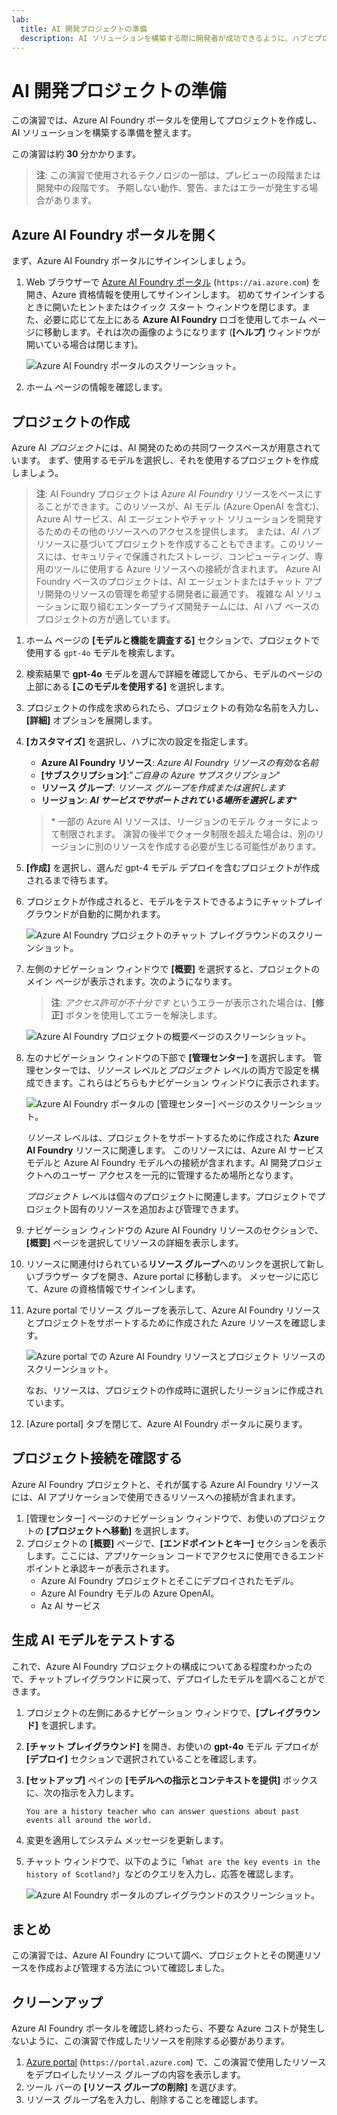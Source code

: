 ```yaml
---
lab:
  title: AI 開発プロジェクトの準備
  description: AI ソリューションを構築する際に開発者が成功できるように、ハブとプロジェクトのクラウド リソースを整理する方法について説明します。
---
```


# AI 開発プロジェクトの準備

この演習では、Azure AI Foundry ポータルを使用してプロジェクトを作成し、AI ソリューションを構築する準備を整えます。

この演習は約 **30** 分かかります。

> **注**: この演習で使用されるテクノロジの一部は、プレビューの段階または開発中の段階です。 予期しない動作、警告、またはエラーが発生する場合があります。

## Azure AI Foundry ポータルを開く

まず、Azure AI Foundry ポータルにサインインしましょう。

1. Web ブラウザーで [Azure AI Foundry ポータル](https://ai.azure.com) (`https://ai.azure.com`) を開き、Azure 資格情報を使用してサインインします。 初めてサインインするときに開いたヒントまたはクイック スタート ウィンドウを閉じます。また、必要に応じて左上にある **Azure AI Foundry** ロゴを使用してホーム ページに移動します。それは次の画像のようになります (**[ヘルプ]** ウィンドウが開いている場合は閉じます)。

    ![Azure AI Foundry ポータルのスクリーンショット。](./media/ai-foundry-home.png)

1. ホーム ページの情報を確認します。

## プロジェクトの作成

Azure AI *プロジェクト*には、AI 開発のための共同ワークスペースが用意されています。 まず、使用するモデルを選択し、それを使用するプロジェクトを作成しましょう。

> **注**: AI Foundry プロジェクトは *Azure AI Foundry* リソースをベースにすることができます。このリソースが、AI モデル (Azure OpenAI を含む)、Azure AI サービス、AI エージェントやチャット ソリューションを開発するためのその他のリソースへのアクセスを提供します。 または、*AI ハブ* リソースに基づいてプロジェクトを作成することもできます。このリソースには、セキュリティで保護されたストレージ、コンピューティング、専用のツールに使用する Azure リソースへの接続が含まれます。 Azure AI Foundry ベースのプロジェクトは、AI エージェントまたはチャット アプリ開発のリソースの管理を希望する開発者に最適です。 複雑な AI ソリューションに取り組むエンタープライズ開発チームには、AI ハブ ベースのプロジェクトの方が適しています。

1. ホーム ページの **[モデルと機能を調査する]** セクションで、プロジェクトで使用する `gpt-4o` モデルを検索します。
1. 検索結果で **gpt-4o** モデルを選んで詳細を確認してから、モデルのページの上部にある **[このモデルを使用する]** を選択します。
1. プロジェクトの作成を求められたら、プロジェクトの有効な名前を入力し、**[詳細]** オプションを展開します。
1. **[カスタマイズ]** を選択し、ハブに次の設定を指定します。
    - **Azure AI Foundry リソース**: *Azure AI Foundry リソースの有効な名前*
    - **[サブスクリプション]**:"*ご自身の Azure サブスクリプション*"
    - **リソース グループ**: *リソース グループを作成または選択します*
    - **リージョン**: ***AI サービスでサポートされている場所を選択します***\*

    > \* 一部の Azure AI リソースは、リージョンのモデル クォータによって制限されます。 演習の後半でクォータ制限を超えた場合は、別のリージョンに別のリソースを作成する必要が生じる可能性があります。

1. **[作成]** を選択し、選んだ gpt-4 モデル デプロイを含むプロジェクトが作成されるまで待ちます。
1. プロジェクトが作成されると、モデルをテストできるようにチャットプレイグラウンドが自動的に開かれます。

    ![Azure AI Foundry プロジェクトのチャット プレイグラウンドのスクリーンショット。](./media/ai-foundry-chat-playground.png)

1. 左側のナビゲーション ウィンドウで **[概要]** を選択すると、プロジェクトのメイン ページが表示されます。次のようになります。

    > **注**: *アクセス許可が不十分です* というエラーが表示された場合は、**[修正]** ボタンを使用してエラーを解決します。

    ![Azure AI Foundry プロジェクトの概要ページのスクリーンショット。](./media/ai-foundry-project.png)

1. 左のナビゲーション ウィンドウの下部で **[管理センター]** を選択します。 管理センターでは、*リソース* レベルと*プロジェクト* レベルの両方で設定を構成できます。これらはどちらもナビゲーション ウィンドウに表示されます。

    ![Azure AI Foundry ポータルの [管理センター] ページのスクリーンショット。](./media/ai-foundry-management.png)

    *リソース* レベルは、プロジェクトをサポートするために作成された **Azure AI Foundry** リソースに関連します。 このリソースには、Azure AI サービス モデルと Azure AI Foundry モデルへの接続が含まれます。AI 開発プロジェクトへのユーザー アクセスを一元的に管理するため場所となります。

    *プロジェクト* レベルは個々のプロジェクトに関連します。プロジェクトでプロジェクト固有のリソースを追加および管理できます。

1. ナビゲーション ウィンドウの Azure AI Foundry リソースのセクションで、**[概要]** ページを選択してリソースの詳細を表示します。
1. リソースに関連付けられている**リソース グループ**へのリンクを選択して新しいブラウザー タブを開き、Azure portal に移動します。 メッセージに応じて、Azure の資格情報でサインインします。
1. Azure portal でリソース グループを表示して、Azure AI Foundry リソースとプロジェクトをサポートするために作成された Azure リソースを確認します。

    ![Azure portal での Azure AI Foundry リソースとプロジェクト リソースのスクリーンショット。](./media/azure-portal-resources.png)

    なお、リソースは、プロジェクトの作成時に選択したリージョンに作成されています。

1. [Azure portal] タブを閉じて、Azure AI Foundry ポータルに戻ります。

## プロジェクト接続を確認する

Azure AI Foundry プロジェクトと、それが属する Azure AI Foundry リソースには、AI アプリケーションで使用できるリソースへの接続が含まれます。

1. [管理センター] ページのナビゲーション ウィンドウで、お使いのプロジェクトの **[プロジェクトへ移動]** を選択します。
1. プロジェクトの **[概要]** ページで、**[エンドポイントとキー]** セクションを表示します。ここには、アプリケーション コードでアクセスに使用できるエンドポイントと承認キーが表示されます。
    - Azure AI Foundry プロジェクトとそこにデプロイされたモデル。
    - Azure AI Foundry モデルの Azure OpenAI。
    - Az AI サービス

## 生成 AI モデルをテストする

これで、Azure AI Foundry プロジェクトの構成についてある程度わかったので、チャットプレイグラウンドに戻って、デプロイしたモデルを調べることができます。

1. プロジェクトの左側にあるナビゲーション ウィンドウで、**[プレイグラウンド]** を選択します。 
1. **[チャット プレイグラウンド]** を開き、お使いの **gpt-4o** モデル デプロイが **[デプロイ]** セクションで選択されていることを確認します。
1. **[セットアップ]** ペインの **[モデルへの指示とコンテキストを提供]** ボックスに、次の指示を入力します。

    ```
   You are a history teacher who can answer questions about past events all around the world.
    ```

1. 変更を適用してシステム メッセージを更新します。
1. チャット ウィンドウで、以下のように「`What are the key events in the history of Scotland?`」などのクエリを入力し、応答を確認します。

    ![Azure AI Foundry ポータルのプレイグラウンドのスクリーンショット。](./media/ai-foundry-playground.png)

## まとめ

この演習では、Azure AI Foundry について調べ、プロジェクトとその関連リソースを作成および管理する方法について確認しました。

## クリーンアップ

Azure AI Foundry ポータルを確認し終わったら、不要な Azure コストが発生しないように、この演習で作成したリソースを削除する必要があります。

1. [Azure portal](https://portal.azure.com) (`https://portal.azure.com`) で、この演習で使用したリソースをデプロイしたリソース グループの内容を表示します。
1. ツール バーの **[リソース グループの削除]** を選びます。
1. リソース グループ名を入力し、削除することを確認します。
